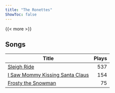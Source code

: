 ```yaml
---
title: "The Ronettes"
ShowToc: false
---
```


{{< more >}}

## Songs
Title | Plays 
----- | -----: 
[Sleigh Ride](/songs/sleigh-ride) | 537
[I Saw Mommy Kissing Santa Claus](/songs/i-saw-mommy-kissing-santa-claus) | 154
[Frosty the Snowman](/songs/frosty-the-snowman) | 75

